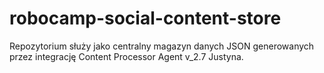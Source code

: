 # robocamp-social-content-store
Repozytorium służy jako centralny magazyn danych JSON generowanych przez integrację Content Processor Agent v_2.7 Justyna.
